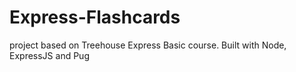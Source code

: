 # Express-Flashcards
project based on Treehouse Express Basic course. Built with Node, ExpressJS and Pug
